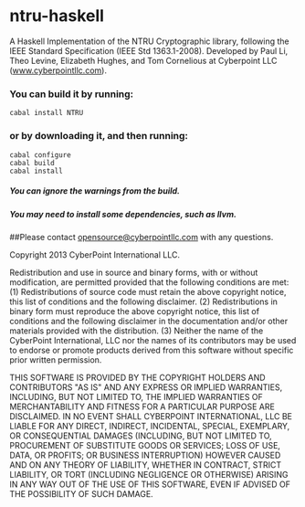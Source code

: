 ntru-haskell
============

A Haskell Implementation of the NTRU Cryptographic library, following the IEEE Standard Specification (IEEE Std 1363.1-2008).
Developed by Paul Li, Theo Levine, Elizabeth Hughes, and Tom Cornelious at
Cyberpoint LLC (www.cyberpointllc.com).

### You can build it by running:
```
cabal install NTRU
```

### or by downloading it, and then running: 
```
cabal configure
cabal build
cabal install 
```

##### You can ignore the warnings from the build. 

##### You may need to install some dependencies, such as llvm. 

##Please contact opensource@cyberpointllc.com with any questions. 

Copyright 2013 CyberPoint International LLC.

Redistribution and use in source and binary forms, with or without modification, are permitted provided that the following conditions are met: (1) Redistributions of source code must retain the above copyright notice, this list of conditions and the following disclaimer. (2) Redistributions in binary form must reproduce the above copyright notice, this list of conditions and the following disclaimer in the documentation and/or other materials provided with the distribution. (3) Neither the name of the CyberPoint International, LLC nor the names of its contributors may be used to endorse or promote products derived from this software without specific prior written permission.

THIS SOFTWARE IS PROVIDED BY THE COPYRIGHT HOLDERS AND CONTRIBUTORS "AS IS" AND ANY EXPRESS OR IMPLIED WARRANTIES, INCLUDING, BUT NOT LIMITED TO, THE IMPLIED WARRANTIES OF MERCHANTABILITY AND FITNESS FOR A PARTICULAR PURPOSE ARE DISCLAIMED. IN NO EVENT SHALL CYBERPOINT INTERNATIONAL, LLC BE LIABLE FOR ANY DIRECT, INDIRECT, INCIDENTAL, SPECIAL, EXEMPLARY, OR CONSEQUENTIAL DAMAGES (INCLUDING, BUT NOT LIMITED TO, PROCUREMENT OF SUBSTITUTE GOODS OR SERVICES; LOSS OF USE, DATA, OR PROFITS; OR BUSINESS INTERRUPTION) HOWEVER CAUSED AND ON ANY THEORY OF LIABILITY, WHETHER IN CONTRACT, STRICT LIABILITY, OR TORT (INCLUDING NEGLIGENCE OR OTHERWISE) ARISING IN ANY WAY OUT OF THE USE OF THIS SOFTWARE, EVEN IF ADVISED OF THE POSSIBILITY OF SUCH DAMAGE.

